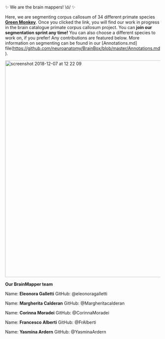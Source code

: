 :sparkles: We are the brain mappers! \ö/ :sparkles:

Here, we are segmenting corpus callosum of 34 different primate species [**Green Monkey**](http://brainbox.pasteur.fr/mri?url=https://drive.google.com/uc?id=1l7wVJ39a7eaKWnhrFA6BRXs7VmfVnOjD&view=sag&slice=108). Once you clicked the link, you will find our work in progress in the brain catalogue primate corpus callosum project. You can **join our segmentation sprint any time!** You can also choose a different species to work on, if you prefer! Any contributions are featured below. More information on segmenting can be found in our [Annotations.md] file(https://github.com/neuroanatomy/BrainBox/blob/master/Annotations.md).

<img width="705" alt="screenshot 2018-12-07 at 12 22 09" src="https://user-images.githubusercontent.com/45625538/49645111-f289a200-fa1a-11e8-871b-96ec7a10778a.png">


**Our BrainMapper team**


Name:               **Eleonora Galletti** 
GitHub:             @eleonoragalletti  

Name:               **Margherita Calderan**
GitHub:             @Margheritacalderan

Name:               **Corinna Moradei**
GitHub:             @CorinnaMoradei

Name:               **Francesco Alberti**
GitHub:             @FrAlberti

Name:               **Yasmina Ardern**
GitHub:             @YasminaArdern

